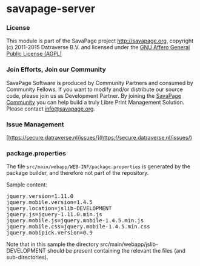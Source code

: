 # savapage-server
    
 
### License

This module is part of the SavaPage project <http://savapage.org>,
copyright (c) 2011-2015 Datraverse B.V. and licensed under the
[GNU Affero General Public License (AGPL)](https://www.gnu.org/licenses/agpl.html)

### Join Efforts, Join our Community

SavaPage Software is produced by Community Partners and consumed by Community Fellows. If you want to modify and/or distribute our source code, please join us as Development Partner. By joining the [SavaPage Community](http://savapage.org/w/) you can help build a truly Libre Print Management Solution. Please contact [info@savapage.org](mailto:info@savapage.org).

### Issue Management

[https://secure.datraverse.nl/issues/](https://secure.datraverse.nl/issues/)

### package.properties

The file `src/main/webapp/WEB-INF/package.properties` is generated by the 
package builder, and therefore not part of the repository.
    
Sample content:

<pre>
jquery.version=1.11.0
jquery.mobile.version=1.4.5
jquery.location=jslib-DEVELOPMENT
jquery.js=jquery-1.11.0.min.js
jquery.mobile.js=jquery.mobile-1.4.5.min.js
jquery.mobile.css=jquery.mobile-1.4.5.min.css
jquery.mobipick.version=0.9
</pre>

Note that in this sample the directory src/main/webapp/jslib-DEVELOPMENT
should be present containing the relevant the files (and sub-directories). 
